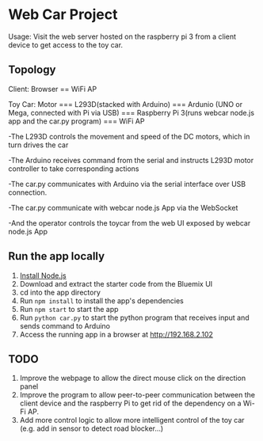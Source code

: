 # Web Car Project

Usage: Visit the web server hosted on the raspberry pi 3 from a client device to get access to the toy car.  

## Topology
Client:
  Browser == WiFi AP

Toy Car:
  Motor === L293D(stacked with Arduino) === Ardunio (UNO or Mega, connected with Pi via USB) 
  === Raspberry Pi 3(runs webcar node.js app and the car.py program) === WiFi AP

-The L293D controls the movement and speed of the DC motors, which in turn drives the car

-The Arduino receives command from the serial and instructs L293D motor controller to take corresponding actions 

-The car.py communicates with Arduino via the serial interface over USB connection.

-The car.py communicate with webcar node.js App via the WebSocket

-And the operator controls the toycar from the web UI exposed by webcar node.js App

## Run the app locally

1. [Install Node.js][]
2. Download and extract the starter code from the Bluemix UI
3. cd into the app directory
4. Run `npm install` to install the app's dependencies
5. Run `npm start` to start the app
6. Run `python car.py` to start the python program that receives input and sends command to Arduino
7. Access the running app in a browser at http://192.168.2.102

[Install Node.js]: https://nodejs.org/en/download/

## TODO

1. Improve the webpage to allow the direct mouse click on the direction panel
2. Improve the program to allow peer-to-peer communication between the client device and the raspberry Pi to get rid of
the dependency on a Wi-Fi AP.
3. Add more control logic to allow more intelligent control of the toy car (e.g. add in sensor to detect road blocker...)
